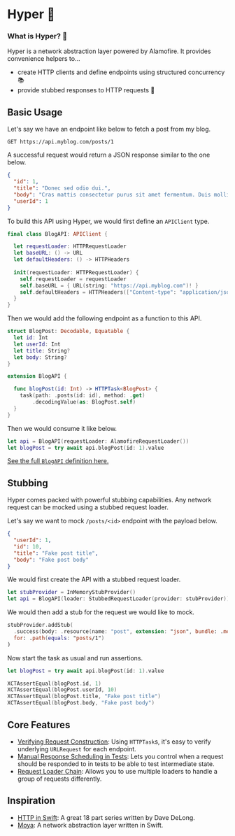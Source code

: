 # Hyper 🦸

### What is Hyper? 🧱

Hyper is a network abstraction layer powered by Alamofire. It provides convenience helpers to...
* create HTTP clients and define endpoints using structured concurrency 📚
* provide stubbed responses to HTTP requests 🧪

## Basic Usage
Let's say we have an endpoint like below to fetch a post from my blog.
```
GET https://api.myblog.com/posts/1
```
A successful request would return a JSON response similar to the one below.
```json
{
  "id": 1,
  "title": "Donec sed odio dui.",
  "body": "Cras mattis consectetur purus sit amet fermentum. Duis mollis, est non commodo luctus, nisi erat porttitor ligula, eget lacinia odio sem nec elit.",
  "userId": 1
}
```
To build this API using Hyper, we would first define an `APIClient` type.
```swift
final class BlogAPI: APIClient {

  let requestLoader: HTTPRequestLoader
  let baseURL: () -> URL
  let defaultHeaders: () -> HTTPHeaders
  
  init(requestLoader: HTTPRequestLoader) {
    self.requestLoader = requestLoader
    self.baseURL = { URL(string: "https://api.myblog.com")! }
    self.defaultHeaders = HTTPHeaders(["Content-type": "application/json; charset=UTF-8"])
  }
}
```
Then we would add the following endpoint as a function to this API.
```swift
struct BlogPost: Decodable, Equatable {
  let id: Int
  let userId: Int
  let title: String?
  let body: String?
}

extension BlogAPI {

  func blogPost(id: Int) -> HTTPTask<BlogPost> {
    task(path: .posts(id: id), method: .get)
        .decodingValue(as: BlogPost.self)
  }
}
```
Then we would consume it like below.
```swift
let api = BlogAPI(requestLoader: AlamofireRequestLoader())
let blogPost = try await api.blogPost(id: 1).value
```

[See the full `BlogAPI` definition here.](/Tests/HyperTests/Models/BlogAPI.swift)

## Stubbing
Hyper comes packed with powerful stubbing capabilities. Any network request can be mocked using a stubbed request loader.

Let's say we want to mock `/posts/<id>` endpoint with the payload below.
```json
{
  "userId": 1,
  "id": 10,
  "title": "Fake post title",
  "body": "Fake post body"
}
```
We would first create the API with a stubbed request loader.
```swift
let stubProvider = InMemoryStubProvider()
let api = BlogAPI(loader: StubbedRequestLoader(provider: stubProvider))
```
We would then add a stub for the request we would like to mock.
```swift
stubProvider.addStub(
  .success(body: .resource(name: "post", extension: "json", bundle: .module)),
  for: .path(equals: "posts/1")
)
```
Now start the task as usual and run assertions.
```swift
let blogPost = try await api.blogPost(id: 1).value

XCTAssertEqual(blogPost.id, 1)
XCTAssertEqual(blogPost.userId, 10)
XCTAssertEqual(blogPost.title, "Fake post title")
XCTAssertEqual(blogPost.body, "Fake post body")
```

## Core Features
* [Verifying Request Construction](Docs/VerifyingRequestConstruction.md): Using `HTTPTask`s, it's easy to verify underlying `URLRequest` for each endpoint.
* [Manual Response Scheduling in Tests](./Docs/Advanced.md#manual-response-scheduling): Lets you control when a request should be responded to in tests to be able to test intermediate state.
* [Request Loader Chain](./Docs/Advanced.md#request-loader-chain): Allows you to use multiple loaders to handle a group of requests differently.

## Inspiration
* [HTTP in Swift](https://davedelong.com/blog/2020/06/27/http-in-swift-part-1/): A great 18 part series written by Dave DeLong.
* [Moya](https://github.com/Moya/Moya): A network abstraction layer written in Swift.
